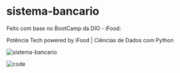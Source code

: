 # sistema-bancario

<p>Feito com base no BootCamp da DIO - iFood:</p>
<p>Potência Tech powered by iFood | Ciências de Dados com Python</p>

![sistema-bancario](https://github.com/C0nanT/sistema-bancario/assets/113317279/33a9a452-e84d-429d-a428-53e8ef46f963)

![code](https://github.com/C0nanT/sistema-bancario/assets/113317279/ac301d21-79da-4f57-b2c6-89e198042dae)
